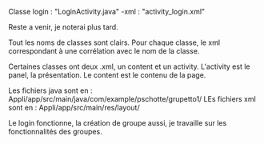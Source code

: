 Classe login : "LoginActivity.java"
-xml : "activity_login.xml"

Reste a venir, je noterai plus tard.

Tout les noms de classes sont clairs.
Pour chaque classe, le xml correspondant à une corrélation avec le nom de la classe.

Certaines classes ont deux .xml, un content et un activity.
L'activity est le panel, la présentation.
Le content est le contenu de la page.

Les fichiers java sont en : Appli/app/src/main/java/com/example/pschotte/grupetto1/
LEs fichiers xml sont en : Appli/app/src/main/res/layout/

Le login fonctionne, la création de groupe aussi, je travaille sur les fonctionnalités des groupes.
